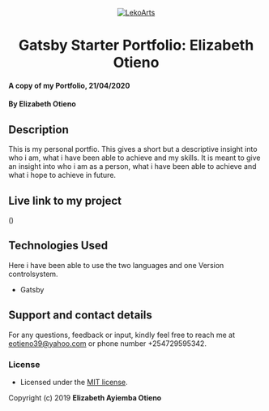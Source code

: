 <p align="center">
  <a href="https://cara.lekoarts.de">
    <img alt="LekoArts" src="https://img.lekoarts.de/gatsby/gatsby-site-illustration.png" />
  </a>
</p>
<h1 align="center">
  Gatsby Starter Portfolio: Elizabeth Otieno
</h1>

#### A copy of my Portfolio, 21/04/2020
#### By **Elizabeth Otieno**
## Description
This is my personal portfio. This gives a short but a descriptive insight into who i am, what i have been able to achieve and my skills. It is meant to give an insight into who i am as a person, what i have been able to achieve and what i hope to achieve in future.

## Live link to my project
()

## Technologies Used
Here i have been able to use the two languages and one Version controlsystem.
 * Gatsby

## Support and contact details
For any questions, feedback or input, kindly feel free to reach me at eotieno39@yahoo.com or phone number +254729595342.

### License
- Licensed under the  [MIT license](LICENSE).

Copyright (c) 2019 **Elizabeth Ayiemba Otieno**